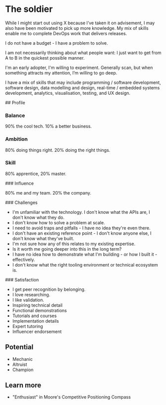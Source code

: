 # The soldier

While I might start out using X because I’ve taken it on advisement, I may also have been motivated to pick up more knowledge.  My mix of skills enable me to complete DevOps work that delivers releases.

I do not have a budget - I have a problem to solve.

I am not necessarily thinking about what people want: I just want to get from A to B in the quickest possible manner.

I'm an early adopter, I'm willing to experiment. Generally scan, but when something attracts my attention, I’m willing to go deep.

I have a mix of skills that may include programming / software development, software design, data modelling and design, real-time / embedded systems development, analytics, visualisation, testing, and UX design.

## Profile

### Balance

90% the cool tech. 10% a better business.

### Ambition

80% doing things right. 20% doing the right things.

### Skill

80% apprentice, 20% master.

### Influence

80% me and my team. 20% the company.

### Challenges

* I'm unfamiliar with the technology. I don't know what the APIs are, I don't know what they do.
* I don't know how to solve a problem at scale.
* I need to avoid traps and pitfalls - I have no idea they're even there.
* I don't have an existing reference point - I don't know anyone else, I don't know what they've built.
* I'm not sure how any of this relates to my existing expertise.
* Is it worth me going deeper into this in the long term?
* I have no idea how to demonstrate what I'm building - or how I built it - effectively.
* I don't know what the right tooling environment or technical ecosystem is.

### Satisfaction

* I get peer recognition by belonging.
* I love researching.
* I like validation.
* Inspiring technical detail
* Functional demonstrations
* Tutorials and courses
* Implementation details
* Expert tutoring
* Influencer endorsement

## Potential

* Mechanic
* Altruist
* Champion

## Learn more

* "Enthusiast" in Moore's Competitive Positioning Compass